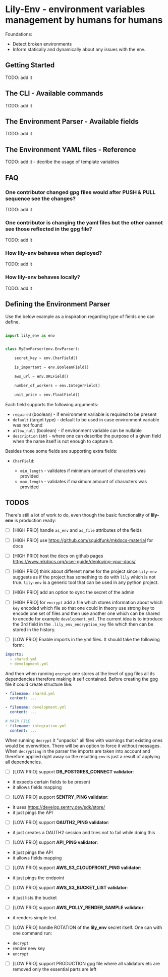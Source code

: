 
# Lily-Env - environment variables management by humans for humans

Foundations:
- Detect broken environments
- Inform statically and dynamically about any issues with the env.

## Getting Started

TODO: add it

## The CLI - Available commands

TODO: add it

## The Environment Parser - Available fields

TODO: add it

## The Environment YAML files - Reference

TODO: add it
    - decribe the usage of template variables

## FAQ

### One contributor changed gpg files would after PUSH & PULL sequence see the changes?

TODO: add it

### One contributor is changing the yaml files but the other cannot see those reflected in the gpg file?

TODO: add it

### How lily-env behaves when deployed?

TODO: add it

### How lily-env behaves locally?

TODO: add it

## Defining the Environment Parser

Use the below example as a inspiration regarding type of fields one can define.

```python

import lily_env as env


class MyEnvParser(env.EnvParser):

    secret_key = env.CharField()

    is_important = env.BooleanField()

    aws_url = env.URLField()

    number_of_workers = env.IntegerField()

    unit_price = env.FloatField()

```

Each field supports the following arguments:

- `required` (boolean) - if environment variable is required to be present
- `default` (target type) - default to be used in case environment variable was not found
- `allow_null` (boolean) - if environment variable can be nullable
- `description` (str) - where one can describe the purpose of a given field when the name itself is not enough to capture it.

Besides those some fields are supporting extra fields:

- `CharField`:

    - `min_length` - validates if minimum amount of characters was provided
    - `max_length` - validates if maximum amount of characters was provided

## TODOS

There's still a lot of work to do, even though the basic functionality of **lily-env** is production ready:

- [ ] [HIGH PRIO] handle `as_env` and  `as_file` attributes of the fields

- [ ] [HIGH PRIO] use https://github.com/squidfunk/mkdocs-material for docs

- [ ] [HIGH PRIO] host the docs on github pages https://www.mkdocs.org/user-guide/deploying-your-docs/

- [ ] [HIGH PRIO] think about different name for the project since `lily-env` suggests as if the project has something to do with `lily` which is not true. `lily-env` is a generic tool that can be used in any python project.

- [ ] [HIGH PRIO] add an option to sync the secret of the admin

- [ ] [HIGH PRIO] for `encrypt` add a file which stores information about which `key` encoded which file so that one could in theory use strong key to encode one set of files and then use another one which can be shared to encode for example `development.yml`. The current idea is to introduce the 3rd field in the `.lily_env_encryption_key` file which then can be stored in the history.

- [ ] [LOW PRIO] Enable imports in the yml files. It should take the following form:
```yaml
imports:
  - shared.yml
  - development.yml
```
And then when running `encrypt` one stores at the level of gpg files all its dependencies therefore making it self contained. Before creating the gpg file it could create structure like:
```yaml
- filename: shared.yml
  content: ...

- filename: development.yml
  content: ...

# MAIN FILE
- filename: integration.yml
  content: ...
```
When running `decrypt` it "unpacks" all files with warnings that existing ones would be overwritten. There will be an option to force it without messages. When `decrypting` in the parser the imports are taken into account and therefore applied right away so the resulting `env` is just a result of applying all dependencies.

- [ ] [LOW PRIO] support **DB_POSTGRES_CONNECT validator**:
* it expects certain fields to be present
* it allows fields mapping

- [ ] [LOW PRIO] support **SENTRY_PING validator**:
* it uses https://develop.sentry.dev/sdk/store/
* it just pings the API

- [ ] [LOW PRIO] support **OAUTH2_PING validator**:
* it just creates a OAUTH2 session and tries not to fail while doing this

- [ ] [LOW PRIO] support **API_PING validator**:
* it just pings the API
* it allows fields mapping

- [ ] [LOW PRIO] support **AWS_S3_CLOUDFRONT_PING validator**:
* it just pings the endpoint

- [ ] [LOW PRIO] support **AWS_S3_BUCKET_LIST validator**:
* it just lists the bucket

- [ ] [LOW PRIO] support **AWS_POLLY_RENDER_SAMPLE validator**:
* it renders simple text

- [ ] [LOW PRIO] handle ROTATION of the **lily_env** secret itself. One can with one command run:
* `decrypt`
* render new key
* `encrypt`

- [ ] [LOW PRIO] support PRODUCTION gpg file where all validators etc are removed only the essential parts are left

